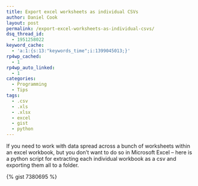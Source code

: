 ```yaml
---
title: Export excel worksheets as individual CSVs
author: Daniel Cook
layout: post
permalink: /export-excel-worksheets-as-individual-csvs/
dsq_thread_id:
  - 1951258022
keyword_cache:
  - 'a:1:{s:13:"keywords_time";i:1399045013;}'
rp4wp_cached:
  - 1
rp4wp_auto_linked:
  - 1
categories:
  - Programming
  - Tips
tags:
  - .csv
  - .xls
  - .xlsx
  - excel
  - gist
  - python
---
```

If you need to work with data spread across a bunch of worksheets within an excel workbook, but you don&#8217;t want to do so in Microsoft Excel &#8211; here is a python script for extracting each individual workbook as a csv and exporting them all to a folder.

{% gist 7380695 %}